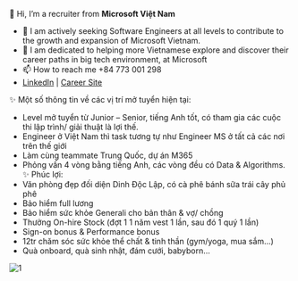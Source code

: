 👋 Hi, I’m a recruiter from **Microsoft Việt Nam**
- 👀 I am actively seeking Software Engineers at all levels to contribute to the growth and expansion of Microsoft Vietnam.
- 🌱 I am dedicated to helping more Vietnamese explore and discover their career paths in big tech environment, at Microsoft
- 📫 How to reach me +84 773 001 298
- [LinkedIn](https://www.linkedin.com/in/tdtl/) | [Career Site](https://jobs.careers.microsoft.com/global/en/search?lc=Vietnam&d=Software%20Engineering&l=en_us&pg=1&pgSz=20&o=Relevance&flt=true_)

<!---
lillylyly/lillylyly is a ✨ special ✨ repository because its `README.md` (this file) appears on your GitHub profile.
You can click the Preview link to take a look at your changes.
--->
✨ Một số thông tin về các vị trí mở tuyển hiện tại:
- Level mở tuyển từ Junior – Senior, tiếng Anh tốt, có tham gia các cuộc thi lập trình/ giải thuật là lợi thế.
- Engineer ở Việt Nam thì task tương tự như Engineer MS ở tất cả các nơi trên thế giới
- Làm cùng teammate Trung Quốc, dự án M365 
- Phỏng vấn 4 vòng bằng tiếng Anh, các vòng đều có Data & Algorithms.
✨ Phúc lợi:
- Văn phòng đẹp đối diện Dinh Độc Lập, có cà phê bánh sữa trái cây phủ phê
- Bảo hiểm full lương
- Bảo hiểm sức khỏe Generali cho bản thân & vợ/ chồng
- Thưởng On-hire Stock (đợt 1 1 năm vest 1 lần, sau đó 1 quý 1 lần)
- Sign-on bonus & Performance bonus
- 12tr chăm sóc sức khỏe thể chất & tinh thần (gym/yoga, mua sắm...)
- Quà onboard, quà sinh nhật, đám cưới, babyborn...

![1](https://github.com/lillylyly/lillylyly/assets/102397446/676571d9-5ea7-4f26-a171-b6bf1b8fb4e0)


